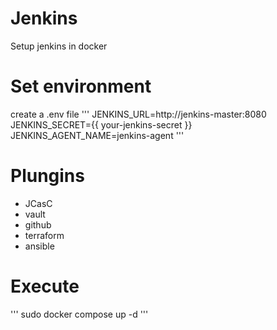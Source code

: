 # Jenkins
Setup jenkins in docker

# Set environment
create a .env file
'''
JENKINS_URL=http://jenkins-master:8080
JENKINS_SECRET={{ your-jenkins-secret }}
JENKINS_AGENT_NAME=jenkins-agent
'''

# Plungins
- JCasC
- vault
- github
- terraform
- ansible

# Execute
'''
sudo docker compose up -d
'''
